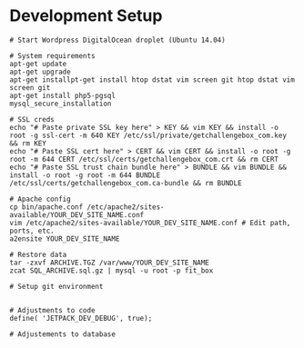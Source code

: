 
# Development Setup

	# Start Wordpress DigitalOcean droplet (Ubuntu 14.04)

	# System requirements
	apt-get update
	apt-get upgrade
	apt-get installpt-get install htop dstat vim screen git htop dstat vim screen git
	apt-get install php5-pgsql
	mysql_secure_installation
	
	# SSL creds
	echo "# Paste private SSL key here" > KEY && vim KEY && install -o root -g ssl-cert -m 640 KEY /etc/ssl/private/getchallengebox_com.key && rm KEY
	echo "# Paste SSL cert here" > CERT && vim CERT && install -o root -g root -m 644 CERT /etc/ssl/certs/getchallengebox_com.crt && rm CERT
	echo "# Paste SSL trust chain bundle here" > BUNDLE && vim BUNDLE && install -o root -g root -m 644 BUNDLE /etc/ssl/certs/getchallengebox_com.ca-bundle && rm BUNDLE
	
	# Apache config
	cp bin/apache.conf /etc/apache2/sites-available/YOUR_DEV_SITE_NAME.conf
	vim /etc/apache2/sites-available/YOUR_DEV_SITE_NAME.conf # Edit path, ports, etc.
	a2ensite YOUR_DEV_SITE_NAME

	# Restore data
	tar -zxvf ARCHIVE.TGZ /var/www/YOUR_DEV_SITE_NAME
	zcat SQL_ARCHIVE.sql.gz | mysql -u root -p fit_box
	
	# Setup git environment


	# Adjustments to code
	define( 'JETPACK_DEV_DEBUG', true);

	# Adjustements to database


